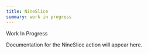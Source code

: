 ```yaml
---
title: NineSlice
summary: work in progress
---
```


Work In Progress

Documentation for the NineSlice action will appear here.